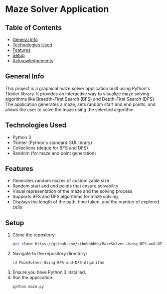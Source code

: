 # Maze Solver Application

## Table of Contents
- [General Info](#general-info)
- [Technologies Used](#technologies-used)
- [Features](#features)
- [Setup](#setup)
- [Acknowledgements](#acknowledgements)

## General Info
This project is a graphical maze solver application built using Python's Tkinter library. It provides an interactive way to visualize maze solving algorithms like Breadth-First Search (BFS) and Depth-First Search (DFS). The application generates a maze, sets random start and end points, and allows the user to solve the maze using the selected algorithm.

## Technologies Used
- Python 3
- Tkinter (Python's standard GUI library)
- Collections (deque for BFS and DFS)
- Random (for maze and point generation)

## Features
- Generates random mazes of customizable size
- Random start and end points that ensure solvability
- Visual representation of the maze and the solving process
- Supports BFS and DFS algorithms for maze solving
- Displays the length of the path, time taken, and the number of explored cells

## Setup
1. Clone the repository:
    ```bash
   git clone https://github.com/sibobbbbbb/MazeSolver-Using-BFS-and-DFS-Algorithm.git
2. Navigate to the repository directory:
    ```bash 
    cd MazeSolver-Using-BFS-and-DFS-Algorithm
3. Ensure you have Python 3 installed.
4. Run the application:
    ```bash
    python main.py
